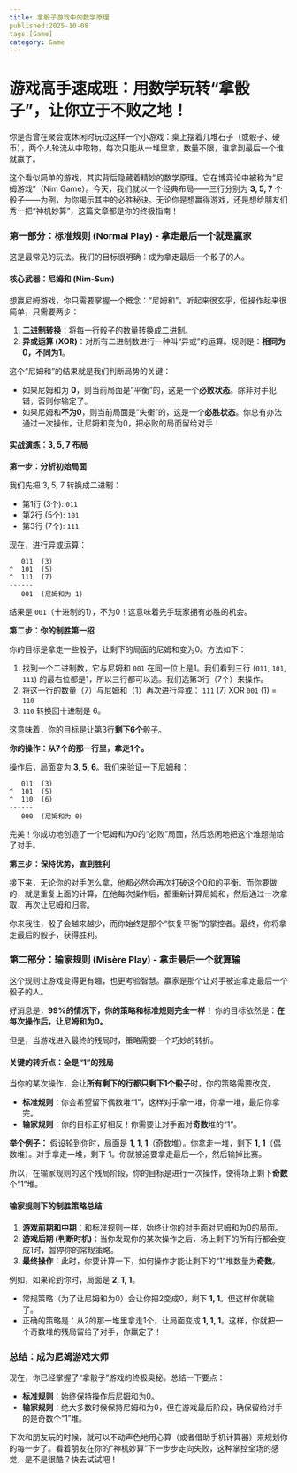 ```yaml
---
title: 拿骰子游戏中的数学原理
published:2025-10-08
tags:[Game]
category: Game
---
```


# 游戏高手速成班：用数学玩转“拿骰子”，让你立于不败之地！

你是否曾在聚会或休闲时玩过这样一个小游戏：桌上摆着几堆石子（或骰子、硬币），两个人轮流从中取物，每次只能从一堆里拿，数量不限，谁拿到最后一个谁就赢了。

这个看似简单的游戏，其实背后隐藏着精妙的数学原理。它在博弈论中被称为“尼姆游戏”（Nim Game）。今天，我们就以一个经典布局——三行分别为 **3, 5, 7** 个骰子——为例，为你揭示其中的必胜秘诀。无论你是想赢得游戏，还是想给朋友们秀一把“神机妙算”，这篇文章都是你的终极指南！

### 第一部分：标准规则 (Normal Play) - 拿走最后一个就是赢家

这是最常见的玩法。我们的目标很明确：成为拿走最后一个骰子的人。

#### 核心武器：尼姆和 (Nim-Sum)

想赢尼姆游戏，你只需要掌握一个概念：“尼姆和”。听起来很玄乎，但操作起来很简单，只需要两步：

1.  **二进制转换**：将每一行骰子的数量转换成二进制。
2.  **异或运算 (XOR)**：对所有二进制数进行一种叫“异或”的运算。规则是：**相同为0，不同为1**。

这个“尼姆和”的结果就是我们判断局势的关键：
*   如果尼姆和为 **0**，则当前局面是“平衡”的，这是一个**必败状态**。除非对手犯错，否则你输定了。
*   如果尼姆和**不为0**，则当前局面是“失衡”的，这是一个**必胜状态**。你总有办法通过一次操作，让尼姆和变为0，把必败的局面留给对手！

#### 实战演练：3, 5, 7 布局

**第一步：分析初始局面**

我们先把 3, 5, 7 转换成二进制：
*   第1行 (3个): `011`
*   第2行 (5个): `101`
*   第3行 (7个): `111`

现在，进行异或运算：
```
   011  (3)
^  101  (5)
^  111  (7)
------
   001  (尼姆和为 1)
```
结果是 `001`（十进制的1），不为0！这意味着先手玩家拥有必胜的机会。

**第二步：你的制胜第一招**

你的目标是拿走一些骰子，让剩下的局面的尼姆和变为0。方法如下：

1.  找到一个二进制数，它与尼姆和 `001` 在同一位上是1。我们看到三行 (`011`, `101`, `111`) 的最右位都是1，所以三行都可以选。我们选第3行（7个）来操作。
2.  将这一行的数量（7）与尼姆和（1）再次进行异或：
    `111` (7) XOR `001` (1) = `110`
3.  `110` 转换回十进制是 6。

这意味着，你的目标是让第3行**剩下6个**骰子。

**你的操作：从7个的那一行里，拿走1个。**

操作后，局面变为 **3, 5, 6**。我们来验证一下尼姆和：
```
   011  (3)
^  101  (5)
^  110  (6)
------
   000  (尼姆和为 0)
```
   
完美！你成功地创造了一个尼姆和为0的“必败”局面，然后悠闲地把这个难题抛给了对手。

**第三步：保持优势，直到胜利**

接下来，无论你的对手怎么拿，他都必然会再次打破这个0和的平衡。而你要做的，就是重复上面的计算，在他每次操作后，都重新计算尼姆和，然后通过一次拿取，再次让尼姆和归零。

你来我往，骰子会越来越少，而你始终是那个“恢复平衡”的掌控者。最终，你将拿走最后的骰子，获得胜利。

### 第二部分：输家规则 (Misère Play) - 拿走最后一个就算输

这个规则让游戏变得更有趣，也更考验智慧。赢家是那个让对手被迫拿走最后一个骰子的人。

好消息是，**99%的情况下，你的策略和标准规则完全一样！** 你的目标依然是：**在每次操作后，让尼姆和为0。**

但是，当游戏进入最终的残局时，策略需要一个巧妙的转折。

#### 关键的转折点：全是“1”的残局

当你的某次操作，会让**所有剩下的行都只剩下1个骰子**时，你的策略需要改变。

*   **标准规则**：你会希望留下偶数堆“1”，这样对手拿一堆，你拿一堆，最后你拿完。
*   **输家规则**：你的目标正好相反！你需要让对手面对**奇数**堆的“1”。

**举个例子：**
假设轮到你时，局面是 **1, 1, 1**（奇数堆）。你拿走一堆，剩下 **1, 1**（偶数堆）。对手拿走一堆，剩下 **1**。你就被迫要拿走最后一个，然后输掉比赛。

所以，在输家规则的这个残局阶段，你的目标是进行一次操作，使得场上剩下**奇数**个“1”堆。

#### 输家规则下的制胜策略总结

1.  **游戏前期和中期**：和标准规则一样，始终让你的对手面对尼姆和为0的局面。
2.  **游戏后期 (判断时机)**：当你发现你的某次操作之后，场上剩下的所有行都会变成1时，暂停你的常规策略。
3.  **最终操作**：此时，你要计算一下，如何操作才能让剩下的“1”堆数量为**奇数**。

例如，如果轮到你时，局面是 **2, 1, 1**。
*   常规策略（为了让尼姆和为0）会让你把2变成0，剩下 **1, 1**。但这样你就输了。
*   正确的策略是：从2的那一堆里拿走1个，让局面变成 **1, 1, 1**。这样，你就把一个奇数堆的残局留给了对手，你赢定了！

### 总结：成为尼姆游戏大师

现在，你已经掌握了“拿骰子”游戏的终极奥秘。总结一下要点：

*   **标准规则**：始终保持操作后尼姆和为0。
*   **输家规则**：绝大多数时候保持尼姆和为0，但在游戏最后阶段，确保留给对手的是奇数个“1”堆。

下次和朋友玩的时候，就可以不动声色地用心算（或者借助手机计算器）来规划你的每一步了。看着朋友在你的“神机妙算”下一步步走向失败，这种掌控全场的感觉，是不是很酷？快去试试吧！

